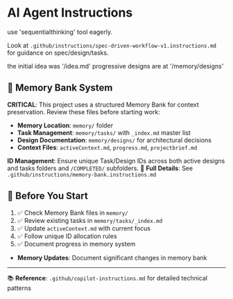 # AI Agent Instructions

use 'sequentialthinking' tool eagerly.

Look at `.github/instructions/spec-driven-workflow-v1.instructions.md` for guidance on spec/design/tasks.

the initial idea was '/idea.md'
progressive designs are at '/memory/designs'

## 🧠 Memory Bank System

**CRITICAL**: This project uses a structured Memory Bank for context preservation. Review these files before starting work:

- **Memory Location**: `memory/` folder
- **Task Management**: `memory/tasks/` with `_index.md` master list
- **Design Documentation**: `memory/designs/` for architectural decisions
- **Context Files**: `activeContext.md`, `progress.md`, `projectbrief.md`

**ID Management**: Ensure unique Task/Design IDs across both active designs and tasks folders and `/COMPLETED/` subfolders.
📖 **Full Details**: See `.github/instructions/memory-bank.instructions.md`

## 📝 Before You Start

1. ✅ Check Memory Bank files in `memory/`
2. ✅ Review existing tasks in `memory/tasks/_index.md`
3. ✅ Update `activeContext.md` with current focus
4. ✅ Follow unique ID allocation rules
5. ✅ Document progress in memory system

- **Memory Updates**: Document significant changes in memory bank

---

📚 **Reference**: `.github/copilot-instructions.md` for detailed technical patterns
